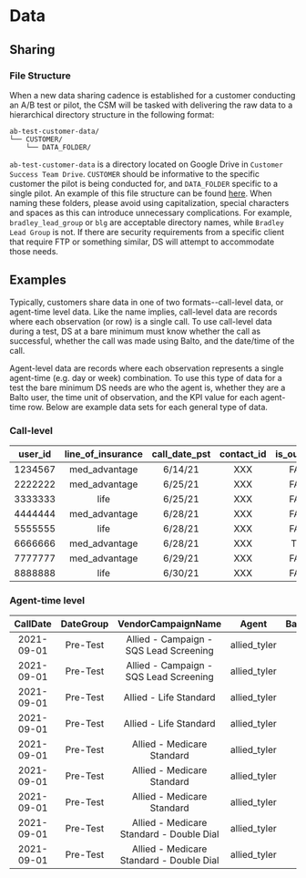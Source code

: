 # Data

## Sharing

### File Structure
When a new data sharing cadence is established for a customer conducting an A/B test or pilot, 
the CSM will be tasked with delivering the raw data to a hierarchical directory structure in the following format:

```
ab-test-customer-data/
└── CUSTOMER/
    └── DATA_FOLDER/
```

`ab-test-customer-data` is a directory located on Google Drive in `Customer Success Team Drive`. 
`CUSTOMER` should be informative to the specific customer the pilot is being conducted for, and `DATA_FOLDER` 
specific to a single pilot. An example of this file structure can be found [here](https://drive.google.com/drive/folders/16CR_IrDc8cZiTcfSN955sWDA2lFwTORd?usp=sharing).
When naming these folders, please avoid using capitalization, special characters and spaces as this can introduce unnecessary complications. 
For example, `bradley_lead_group` or `blg` are acceptable directory names, while `Bradley Lead Group` is not.
If there are security requirements from a specific client that require FTP or something similar, DS will attempt to accommodate those needs.

## Examples
Typically, customers share data in one of two formats--call-level data, or agent-time level data. 
Like the name implies, call-level data are records where each observation (or row) is a single call. To use call-level data during a test, DS
at a bare minimum must know whether the call as successful, whether the call was made using Balto, and the date/time of the call.

Agent-level data are records where each observation represents a single agent-time (e.g. day or week) combination. To use this type of data for a test
the bare minimum DS needs are who the agent is, whether they are a Balto user, the time unit of observation, and the KPI value for each agent-time row. Below are example data sets for each general type of data.

### Call-level
**user\_id**|**line\_of\_insurance**|**call\_date\_pst**|**contact\_id**|**is\_outbound**|**call\_duration\_seconds**|**inbound\_call\_ltv\_bucket**|**is\_transfer**|**policy\_sale**|**monthly\_premium**|**ltv**|**user\_type**
:-----:|:-----:|:-----:|:-----:|:-----:|:-----:|:-----:|:-----:|:-----:|:-----:|:-----:|:-----:
1234567|med\_advantage|6/14/21|XXX|FALSE|108|[60, 80)|FALSE|FALSE| | |experiment
2222222|med\_advantage|6/25/21|XXX|FALSE|245|[40, 60)|FALSE|FALSE| | |experiment
3333333|life|6/25/21|XXX|FALSE|40|[0, 20)|FALSE|FALSE| | |experiment
4444444|med\_advantage|6/28/21|XXX|FALSE|297|[40, 60)|FALSE|FALSE| | |control
5555555|life|6/28/21|XXX|FALSE|61|[0, 20)|FALSE|FALSE| | |experiment
6666666|med\_advantage|6/28/21|XXX|TRUE|536| |FALSE|FALSE| | |experiment
7777777|med\_advantage|6/29/21|XXX|FALSE|938|[20, 40)|FALSE|FALSE| | |experiment
8888888|life|6/30/21|XXX|FALSE|721|[40, 60)|FALSE|FALSE| | |control

### Agent-time level
**CallDate**|**DateGroup**|**VendorCampaignName**|**Agent**|**BaltoGroup**|**AgentLevel**|**DialAttempt**|**GrossConnections**|**HumanContacts**|**Total\_Att\_Transfers**|**UniqueTransferAttempts**|**UniqueConnectedTransfers**|**UniqueTransferSuccess**
:-----:|:-----:|:-----:|:-----:|:-----:|:-----:|:-----:|:-----:|:-----:|:-----:|:-----:|:-----:|:-----:
2021-09-01|Pre-Test|Allied - Campaign - SQS Lead Screening|allied\_tyler|Test|Specialty|1|1|1|0|0|0|0
2021-09-01|Pre-Test|Allied - Campaign - SQS Lead Screening|allied\_tyler|Test|Specialty|2|1|1|0|0|0|0
2021-09-01|Pre-Test|Allied - Life Standard|allied\_tyler|Test|Specialty|2|1|1|0|0|0|0
2021-09-01|Pre-Test|Allied - Life Standard|allied\_tyler|Test|Specialty|3+|2|1|0|0|0|0
2021-09-01|Pre-Test|Allied - Medicare Standard|allied\_tyler|Test|Specialty|1|87|56|5|5|5|5
2021-09-01|Pre-Test|Allied - Medicare Standard|allied\_tyler|Test|Specialty|2|7|3|0|0|0|0
2021-09-01|Pre-Test|Allied - Medicare Standard|allied\_tyler|Test|Specialty|3+|163|60|4|4|3|2
2021-09-01|Pre-Test|Allied - Medicare Standard - Double Dial|allied\_tyler|Test|Specialty|1|11|5|2|2|1|1
2021-09-01|Pre-Test|Allied - Medicare Standard - Double Dial|allied\_tyler|Test|Specialty|2|27|11|3|3|3|2